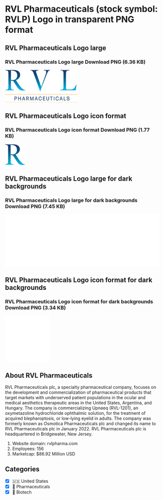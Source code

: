 # RVL Pharmaceuticals (stock symbol: RVLP) Logo in transparent PNG format

## RVL Pharmaceuticals Logo large

### RVL Pharmaceuticals Logo large Download PNG (6.36 KB)

![RVL Pharmaceuticals Logo large Download PNG (6.36 KB)](/img/orig/RVLP_BIG-9c081e32.png)

## RVL Pharmaceuticals Logo icon format

### RVL Pharmaceuticals Logo icon format Download PNG (1.77 KB)

![RVL Pharmaceuticals Logo icon format Download PNG (1.77 KB)](/img/orig/RVLP-334b3c1b.png)

## RVL Pharmaceuticals Logo large for dark backgrounds

### RVL Pharmaceuticals Logo large for dark backgrounds Download PNG (7.45 KB)

![RVL Pharmaceuticals Logo large for dark backgrounds Download PNG (7.45 KB)](/img/orig/RVLP_BIG.D-0714a3dd.png)

## RVL Pharmaceuticals Logo icon format for dark backgrounds

### RVL Pharmaceuticals Logo icon format for dark backgrounds Download PNG (3.34 KB)

![RVL Pharmaceuticals Logo icon format for dark backgrounds Download PNG (3.34 KB)](/img/orig/RVLP.D-dcf5adb7.png)

## About RVL Pharmaceuticals

RVL Pharmaceuticals plc, a specialty pharmaceutical company, focuses on the development and commercialization of pharmaceutical products that target markets with underserved patient populations in the ocular and medical aesthetics therapeutic areas in the United States, Argentina, and Hungary. The company is commercializing Upneeq (RVL-1201), an oxymetazoline hydrochloride ophthalmic solution, for the treatment of acquired blepharoptosis, or low-lying eyelid in adults. The company was formerly known as Osmotica Pharmaceuticals plc and changed its name to RVL Pharmaceuticals plc in January 2022. RVL Pharmaceuticals plc is headquartered in Bridgewater, New Jersey.

1. Website domain: rvlpharma.com
2. Employees: 156
3. Marketcap: $86.92 Million USD


## Categories
- [x] 🇺🇸 United States
- [x] 💊 Pharmaceuticals
- [x] 🧬 Biotech
